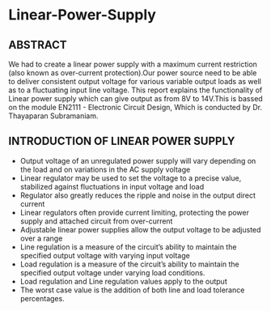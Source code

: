 # Linear-Power-Supply
## ABSTRACT
We had to create a linear power supply with a maximum current restriction (also known as over-current protection).Our power source need to be able to deliver consistent output voltage for various variable output loads as well as to a fluctuating input line voltage. This report explains the functionality of Linear power supply which can give output as from 8V to 14V.This is bassed on the module EN2111 - Electronic Circuit Design, Which is conducted by Dr. Thayaparan Subramaniam.

## INTRODUCTION OF LINEAR POWER SUPPLY

* Output voltage of an unregulated power supply will vary depending on the load and on variations in the AC supply voltage
* Linear regulator may be used to set the voltage to a precise value, stabilized against fluctuations in input voltage and load
* Regulator also greatly reduces the ripple and noise in the output direct current
* Linear regulators often provide current limiting, protecting the power supply and attached circuit from over-current
* Adjustable linear power supplies allow the output voltage to be adjusted over a range
* Line regulation is a measure of the circuit’s ability to maintain the specified output voltage with varying input voltage
* Load regulation is a measure of the circuit’s ability to maintain the specified output voltage under varying load conditions.
* Load regulation and Line regulation values apply to the output
* The worst case value is the addition of both line and load tolerance percentages.
